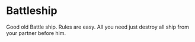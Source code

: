 # Battleship

Good old Battle ship. Rules are easy. All you need just destroy all ship from your  partner before him. 
